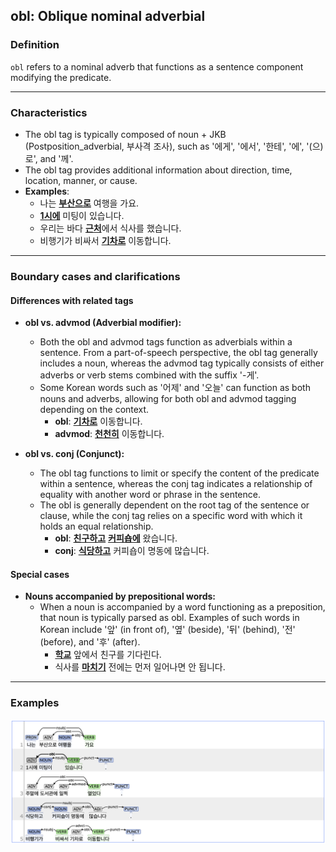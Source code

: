 ## obl: Oblique nominal adverbial

### Definition
`obl` refers to a nominal adverb that functions as a sentence component modifying the predicate.

---

### Characteristics
- The obl tag is typically composed of noun + JKB (Postposition_adverbial, 부사격 조사), such as '에게', '에서', '한테', '에', '(으)로', and '께'.
- The obl tag provides additional information about direction, time, location, manner, or cause.
- **Examples**:
    - 나는 <ins>**부산으로**</ins> 여행을 가요.
    - <ins>**1시에**</ins> 미팅이 있습니다.
    - 우리는 바다 <ins>**근처**</ins>에서 식사를 했습니다.
    - 비행기가 비싸서 <ins>**기차로**</ins> 이동합니다.

---

### Boundary cases and clarifications
#### Differences with related tags
- **obl vs. advmod (Adverbial modifier):**  
    - Both the obl and advmod tags function as adverbials within a sentence. From a part-of-speech perspective, the obl tag generally includes a noun, whereas the advmod tag typically consists of either adverbs or verb stems combined with the suffix '-게'.
    - Some Korean words such as '어제' and '오늘' can function as both nouns and adverbs, allowing for both obl and advmod tagging depending on the context.
        - **obl**: <ins>**기차로**</ins> 이동합니다.
        - **advmod**: <ins>**천천히**</ins> 이동합니다.

- **obl vs. conj (Conjunct):**  
    - The obl tag functions to limit or specify the content of the predicate within a sentence, whereas the conj tag indicates a relationship of equality with another word or phrase in the sentence.  
    - The obl is generally dependent on the root tag of the sentence or clause, while the conj tag relies on a specific word with which it holds an equal relationship.
        - **obl**: <ins>**친구하고**</ins> <ins>**커피숍에**</ins> 왔습니다.
        - **conj**: <ins>**식당하고**</ins> 커피숍이 명동에 많습니다.

#### Special cases
- **Nouns accompanied by prepositional words:**  
    - When a noun is accompanied by a word functioning as a preposition, that noun is typically parsed as obl. Examples of such words in Korean  include '앞' (in front of), '옆' (beside), '뒤' (behind), '전' (before), and '후' (after).
        - <ins>**학교**</ins> 앞에서 친구를 기다린다.
        - 식사를 <ins>**마치기**</ins> 전에는 먼저 일어나면 안 됩니다.

---

### Examples
![obl Example](obl.png)
